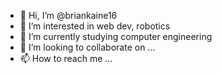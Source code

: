 - 👋 Hi, I’m @briankaine16
- 👀 I’m interested in web dev, robotics
- 🌱 I’m currently studying computer engineering
- 💞️ I’m looking to collaborate on ...
- 📫 How to reach me ...

<!---
briankaine16/briankaine16 is a ✨ special ✨ repository because its `README.md` (this file) appears on your GitHub profile.
You can click the Preview link to take a look at your changes.
--->
